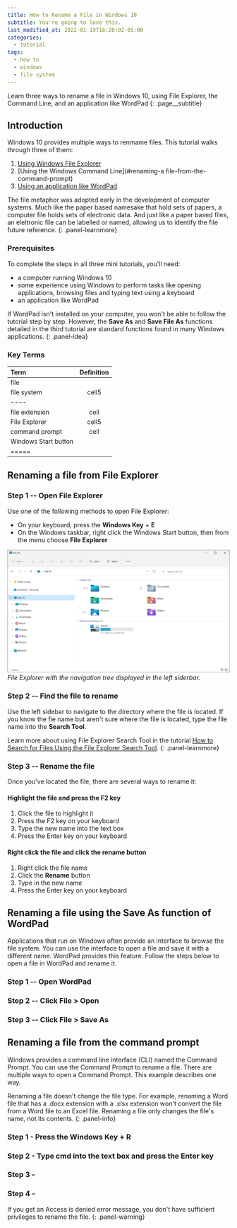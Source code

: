 ```yaml
---
title: How to Rename a File in Windows 10
subtitle: You're going to love this.
last_modified_at: 2022-01-19T16:20:02-05:00
categories:
  - tutorial
tags:
  - how to
  - windows
  - file system
---
```


Learn three ways to rename a file in Windows 10, using File Explorer, the Command Line, and an application like WordPad
{: .page__subtitle}

## Introduction

Windows 10 provides multiple ways to renmame files. This tutorial walks through three of them:

1.  [Using Windows File Explorer](#renaming-a-file-from-file-explorer)
2.  [Using the Windows Command Line](#renaming-a file-from-the-command-prompt)
3.  [Using an application like WordPad](#renaming-a-file-using-the-save-as-function-of-wordpad)

The file metaphor was adopted early in the development of computer systems. Much like the paper based namesake that hold sets of papers, a computer file holds sets of electronic data. And just like a paper based files, an eleltronic file can be labelled or named, allowing us to identify the file future reference.
{: .panel-learnmore}

### Prerequisites

To complete the steps in all three mini tutorials, you'll need:

*  a computer running Windows 10
*  some experience using Windows to perform tasks like opening applications, browsing files and typing text using a keyboard 
*  an application like WordPad

If WordPad isn't installed on your computer, you won't be able to follow the tutorial step by step. However, the **Save As** and **Save File As** functions detailed in the third tutorial are standard functions found in many Windows applications. 
{: .panel-idea}

### Key Terms

| Term    | Definition |
|:--------|:----------:|
| file    |            |
| file system   | cell5|
|----
| file extension | cell|
| File Explorer | cell5|
| command prompt | cell|
| Windows Start button |
|=====



## Renaming a file from File Explorer



### Step 1 -- Open File Explorer

Use one of the following methods to open File Explorer:

*  On your keyboard, press the <i class="fab fa-windows" aria-hidden="true"></i> **Windows Key** + **E** 
*  On the Windows taskbar, right click the Windows Start button, then from the menu choose **File Explorer**

![File Explorer](/assets/images/file-explorer.png)
*File Explorer with the navigation tree displayed in the left siderbar.*

<!---
| ![file-explorer.png](/assets/images/file-explorer.png) | 
|:--:| 
| *File Explorer with the navigation tree displayed in the left siderbar.* |
--->

### Step 2 -- Find the file to rename
Use the left sidebar to navigate to the directory where the file is located. If you know the fie name but aren't sure where the file is located, type the file name into the **Search Tool**. 

Learn more about using File Explorer Search Tool in the tutorial [How to Search for Files Using the File Explorer Search Tool](https://).
{: .panel-learnmore}

### Step 3 -- Rename the file

Once you've located the file, there are several ways to rename it:

#### Highlight the file and press the F2 key

1.  Click the file to highlight it
2.  Press the F2 key on your keyboard
3.  Type the new name into the text box
4.  Press the Enter key on your keyboard

#### Right click the file and click the rename button

1. Right click the file name
2. Click the **Rename** button
3. Type in the new name
4. Press the Enter key on your keyboard

## Renaming a file using the Save As function of WordPad

Applications that run on Windows often provide an interface to browse the file system. You can use the interface to open a file and save it with a different name. WordPad provides this feature. Follow the steps below to open a file in WordPad and rename it.  

### Step 1 -- Open WordPad
### Step 2 -- Click File > Open
### Step 3 -- Click File > Save As


## Renaming a file from the command prompt

Windows provides a command line interface (CLI) named the Command Prompt. You can use the Command Prompt to rename a file. There are multiple ways to open a Command Prompt. This example describes one way.

Renaming a file doesn't change the file type. For example, renaming a Word file that has a .docx extension with a .xlsx extension won't convert the file from a Word file to an Excel file. Renaming a file only changes the file's name, not its contents.
{: .panel-info}

### Step 1 - Press the Windows Key + R
### Step 2 - Type cmd into the text box and press the Enter key 
### Step 3 - 
### Step 4 - 

If you get an Access is denied error message, you don't have sufficient privileges to rename the file.
{: .panel-warning}
